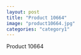```yaml
---
layout: post
title: "Product 10664"
image: "product10664.jpg"
categories: "category1"
---
```

Product 10664
